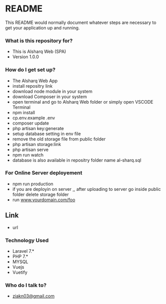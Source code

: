 # README #

This README would normally document whatever steps are necessary to get your application up and running.

### What is this repository for? ###

* This is Alsharq Web  (SPA)
* Version 1.0.0

### How do I get set up? ###

* The Alsharq Web App 
* install repositry link 
* download node module in your system
* download Composer in your system
* open terminal and go to Alsharq Web folder or simply open VSCODE Terminal
* npm install
* cp.env.example .env
* composer update
* php artisan key:generate
* setup database setting in env file
* remove the old storage file from public folder
* php artisan storage:link
* php artisan serve
* npm run watch
* database is also available in repositry folder name al-sharq.sql

### For Online Server deployement ###
* npm run production
* if you are deployin on server ,, after uploading to server go inside public folder  delete storage folder
* run www.yourdomain.com/foo

## Link ##

* url    

### Technology Used ###

* Laravel 7.*
* PHP 7.*
* MYSQL 
* Vuejs
* Vuetify

### Who do I talk to? ###

* ziakn03@gmail.com
